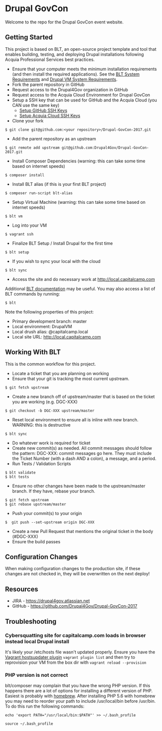 # Drupal GovCon
Welcome to the repo for the Drupal GovCon event website.

## Getting Started

This project is based on BLT, an open-source project template and tool that enables building, testing, and deploying Drupal installations following Acquia Professional Services best practices.

* Ensure that your computer meets the minimum installation requirements (and then install the required applications). See the [BLT System Requirements](https://blt.readthedocs.io/en/latest/INSTALL/) and [Drupal VM System Requirements](https://blt.readthedocs.io/en/latest/local-development/#using-drupal-vm-for-blt-generated-projects).
* Fork the parent repository in GitHub
* Request access to the Drupal4Gov organization in GitHub 
* Request access to the Acquia Cloud Environment for Drupal GovCon
* Setup a SSH key that can be used for GitHub and the Acquia Cloud (you CAN use the same key)
    * [Setup GitHub SSH Keys](https://help.github.com/articles/adding-a-new-ssh-key-to-your-github-account/)
    * [Setup Acquia Cloud SSH Keys](https://docs.acquia.com/acquia-cloud/ssh/generate)
* Clone your fork
```
$ git clone git@github.com:<your repository>/Drupal-GovCon-2017.git
```
* Add the parent repository as an upstream
```
$ git remote add upstream git@github.com:Drupal4Gov/Drupal-GovCon-2017.git
```
* Install Composer Dependencies (warning: this can take some time based on internet speeds)
```
$ composer install
```
* Install BLT alias (if this is your first BLT project)
```
$ composer run-script blt-alias
```
* Setup Virtual Machine (warning: this can take some time based on internet speeds)
```
$ blt vm
```
* Log into your VM
```
$ vagrant ssh
```
* Finalize BLT Setup / Install Drupal for the first time
```
$ blt setup
``` 
* If you wish to sync your local with the cloud
```
$ blt sync
``` 
* Access the site and do necessary work at http://local.capitalcamp.com

Additional [BLT documentation](https://docs.acquia.com/blt/) may be useful. You may also access a list of BLT commands by running:
```
$ blt
``` 

Note the following properties of this project:
* Primary development branch: master
* Local environment: DrupalVM
* Local drush alias: @capitalcamp.local
* Local site URL: http://local.capitalcamp.com

## Working With BLT

This is the common workflow for this project.

* Locate a ticket that you are planning on working
* Ensure that your git is tracking the most current upstream.
```
$ git fetch upstream
```
* Create a new branch off of upstream/master that is based on the ticket you are working (e.g. DGC-XXX)
```
$ git checkout -b DGC-XXX upstream/master
```
* Reset local environment to ensure all is inline with new branch. WARNING: this is destructive
```
$ blt sync
```
* Do whatever work is required for ticket
* Create new commit(s) as needed. All commit messages should follow the pattern: DGC-XXX: commit messages go here. They must include the Ticket Number (with a dash AND a colon), a message, and a period.
* Run Tests / Validation Scripts
```
$ blt validate
$ blt tests
```
* Ensure no other changes have been made to the upstream/master branch. If they have, rebase your branch.
```
$ git fetch upstream
$ git rebase upstream/master
```
* Push your commit(s) to your origin
```
$  git push --set-upstream origin DGC-XXX
```
* Create a new Pull Request that mentions the original ticket in the body (#DGC-XXX)
* Ensure the build passes

## Configuration Changes
When making configuration changes to the production site, if these changes are not checked in, they will be overwritten on the next deploy!

## Resources

* JIRA - https://drupal4gov.atlassian.net
* GitHub - https://github.com/Drupal4Gov/Drupal-GovCon-2017

## Troubleshooting

### Cybersquatting site for capitalcamp.com loads in browser instead local Drupal install
It's likely your /etc/hosts file wasn't updated properly. Ensure you have the [Vagrant hostsupdater plugin](https://github.com/cogitatio/vagrant-hostsupdater) `vagrant plugin list` and then try to reprovision your VM from the box dir with `vagrant reload --provision`

### PHP version is not correct
blt/composer may complain that you have the wrong PHP version. If this happens there are a lot of options for installing a different version of PHP. Easiest is probably with [homebrew](http://brew.sh/). After installing PHP 5.6 with homebrew you may need to reorder your path to include /usr/local/bin before /usr/bin. To do this run the following commands:

`echo 'export PATH="/usr/local/bin:$PATH"' >> ~/.bash_profile`

`source ~/.bash_profile`
